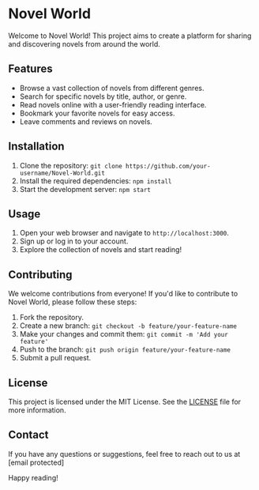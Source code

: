 
# Novel World

Welcome to Novel World! This project aims to create a platform for sharing and discovering novels from around the world.

## Features

- Browse a vast collection of novels from different genres.
- Search for specific novels by title, author, or genre.
- Read novels online with a user-friendly reading interface.
- Bookmark your favorite novels for easy access.
- Leave comments and reviews on novels.

## Installation

1. Clone the repository: `git clone https://github.com/your-username/Novel-World.git`
2. Install the required dependencies: `npm install`
3. Start the development server: `npm start`

## Usage

1. Open your web browser and navigate to `http://localhost:3000`.
2. Sign up or log in to your account.
3. Explore the collection of novels and start reading!

## Contributing

We welcome contributions from everyone! If you'd like to contribute to Novel World, please follow these steps:

1. Fork the repository.
2. Create a new branch: `git checkout -b feature/your-feature-name`
3. Make your changes and commit them: `git commit -m 'Add your feature'`
4. Push to the branch: `git push origin feature/your-feature-name`
5. Submit a pull request.

## License

This project is licensed under the MIT License. See the [LICENSE](LICENSE) file for more information.

## Contact

If you have any questions or suggestions, feel free to reach out to us at [email protected]

Happy reading!